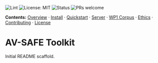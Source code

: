 ![Lint](https://github.com/<YOURUSER>/av-safe-toolkit/actions/workflows/lint.yml/badge.svg)
![License: MIT](https://img.shields.io/badge/License-MIT-green.svg)
![Status](https://img.shields.io/badge/status-MVP-blue)
![PRs welcome](https://img.shields.io/badge/PRs-welcome-brightgreen.svg)

**Contents:** [Overview](#) · [Install](#quickstart) · [Quickstart](#quickstart) · [Server](#server) · [WP1 Corpus](#wp1--hf%E2%80%91avc-corpus-taxonomy--threat-model) · [Ethics](#ethics--governance) · [Contributing](CONTRIBUTING.md) · [License](LICENSE)

# AV-SAFE Toolkit

Initial README scaffold.
